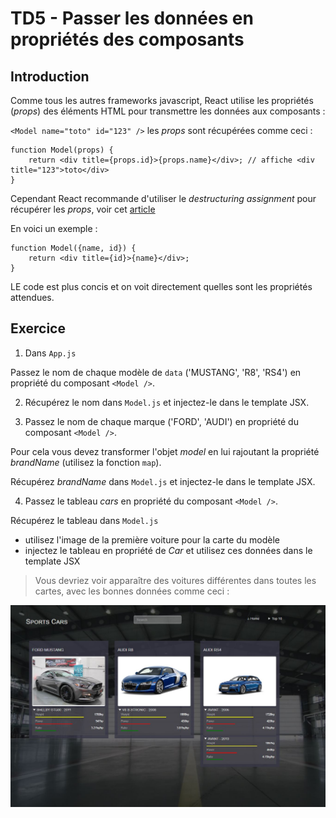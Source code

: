 # TD5 - Passer les données en propriétés des composants

## Introduction

Comme tous les autres frameworks javascript, React utilise  les propriétés (_props_) des éléments HTML pour transmettre les données aux composants :

`<Model name="toto" id="123" />` les _props_ sont récupérées comme ceci :

```
function Model(props) {
    return <div title={props.id}>{props.name}</div>; // affiche <div title="123">toto</div>
}
```

Cependant React recommande d'utiliser le _destructuring assignment_ pour récupérer les _props_, voir cet [article](https://developer.mozilla.org/fr/docs/Web/JavaScript/Reference/Op%C3%A9rateurs/Affecter_par_d%C3%A9composition#D%C3%A9composer_un_objet)

En voici un exemple :

```
function Model({name, id}) {
    return <div title={id}>{name}</div>;
}
```

LE code est plus concis et on voit directement quelles sont les propriétés attendues.

## Exercice

1. Dans `App.js` 

Passez le nom de chaque modèle de `data`  ('MUSTANG', 'R8', 'RS4') en propriété du composant `<Model />`.

2. Récupérez le nom dans `Model.js` et injectez-le dans le template JSX.

3. Passez le nom de chaque marque ('FORD', 'AUDI') en propriété du composant `<Model />`.

Pour cela vous devez transformer l'objet _model_ en lui rajoutant la propriété _brandName_ (utilisez la fonction `map`).

Récupérez _brandName_ dans `Model.js` et injectez-le dans le template JSX.

4. Passez le tableau _cars_ en propriété du composant `<Model />`.

Récupérez le tableau dans `Model.js` 

- utilisez l'image de la première voiture pour la carte du modèle
- injectez le tableau en propriété de _Car_ et utilisez ces données dans le template JSX

> Vous devriez voir apparaître des voitures différentes dans toutes les cartes, avec les bonnes données comme ceci :

 ![](TD5.png)

